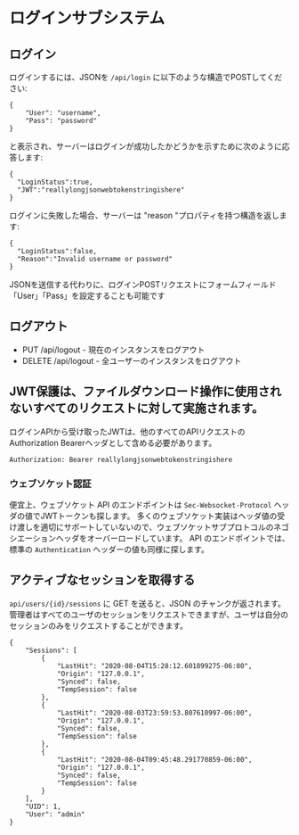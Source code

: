 # ログインサブシステム

## ログイン

ログインするには、JSONを `/api/login` に以下のような構造でPOSTしてください:

```
{
    "User": "username",
    "Pass": "password"
}
```

と表示され、サーバーはログインが成功したかどうかを示すために次のように応答します:

```
{
  "LoginStatus":true,
  "JWT":"reallylongjsonwebtokenstringishere"
}

```

ログインに失敗した場合、サーバーは "reason "プロパティを持つ構造を返します:
```
{
  "LoginStatus":false,
  "Reason":"Invalid username or password"
}
```

JSONを送信する代わりに、ログインPOSTリクエストにフォームフィールド「User」「Pass」を設定することも可能です

## ログアウト

* PUT /api/logout - 現在のインスタンスをログアウト
* DELETE /api/logout - 全ユーザーのインスタンスをログアウト

## JWT保護は、ファイルダウンロード操作に使用されないすべてのリクエストに対して実施されます。
ログインAPIから受け取ったJWTは、他のすべてのAPIリクエストのAuthorization Bearerヘッダとして含める必要があります。

```Authorization: Bearer reallylongjsonwebtokenstringishere```

###  ウェブソケット認証

便宜上、ウェブソケット API のエンドポイントは `Sec-Websocket-Protocol` ヘッダの値でJWTトークンも探します。 多くのウェブソケット実装はヘッダ値の受け渡しを適切にサポートしていないので、ウェブソケットサブプロトコルのネゴシエーションヘッダをオーバーロードしています。 API のエンドポイントでは、標準の `Authentication` ヘッダーの値も同様に探します。

## アクティブなセッションを取得する
`api/users/{id}/sessions` に GET を送ると、JSON のチャンクが返されます。 管理者はすべてのユーザのセッションをリクエストできますが、ユーザは自分のセッションのみをリクエストすることができます。

```
{
    "Sessions": [
        {
            "LastHit": "2020-08-04T15:28:12.601899275-06:00",
            "Origin": "127.0.0.1",
            "Synced": false,
            "TempSession": false
        },
        {
            "LastHit": "2020-08-03T23:59:53.807610997-06:00",
            "Origin": "127.0.0.1",
            "Synced": false,
            "TempSession": false
        },
        {
            "LastHit": "2020-08-04T09:45:48.291770859-06:00",
            "Origin": "127.0.0.1",
            "Synced": false,
            "TempSession": false
        }
    ],
    "UID": 1,
    "User": "admin"
}
```
